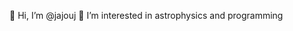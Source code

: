 👋 Hi, I’m @jajouj
👀 I’m interested in astrophysics and programming

<!---
jajouj/jajouj is a ✨ special ✨ repository because its `README.md` (this file) appears on your GitHub profile.
You can click the Preview link to take a look at your changes.
--->
